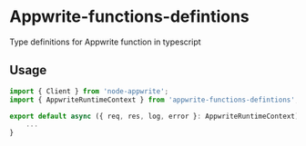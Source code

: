 # Appwrite-functions-defintions

Type definitions for Appwrite function in typescript

## Usage

```Typescript
import { Client } from 'node-appwrite';
import { AppwriteRuntimeContext } from 'appwrite-functions-defintions';

export default async ({ req, res, log, error }: AppwriteRuntimeContext) => {
    ...
}
```
